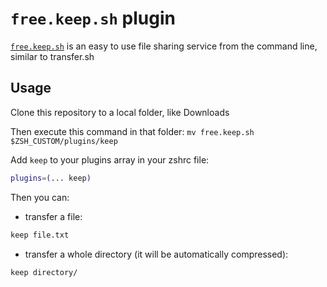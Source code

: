 # `free.keep.sh` plugin

[`free.keep.sh`](https://free.keep.sh) is an easy to use file sharing service from the command line, similar to transfer.sh

## Usage

Clone this repository to a local folder, like Downloads

Then execute this command in that folder: `mv free.keep.sh $ZSH_CUSTOM/plugins/keep`

Add `keep` to your plugins array in your zshrc file:
```zsh
plugins=(... keep)
```

Then you can:

- transfer a file:

```zsh
keep file.txt
```

- transfer a whole directory (it will be automatically compressed):

```zsh
keep directory/
```

